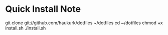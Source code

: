 # Quick Install Note
git clone git://github.com/haukurk/dotfiles ~/dotfiles
cd ~/dotfiles
chmod +x install.sh
./install.sh